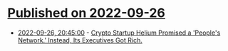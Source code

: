 # [Published on 2022-09-26](index.md)

* [2022-09-26, 20:45:00](https://slashdot.org/story/22/09/26/1833256/crypto-startup-helium-promised-a-peoples-network-instead-its-executives-got-rich?utm_source=rss1.0mainlinkanon&utm_medium=feed) - [Crypto Startup Helium Promised a 'People's Network.' Instead, Its Executives Got Rich.](https://slashdot.org/story/22/09/26/1833256/crypto-startup-helium-promised-a-peoples-network-instead-its-executives-got-rich?utm_source=rss1.0mainlinkanon&utm_medium=feed)
